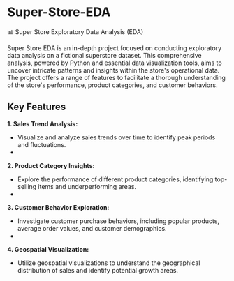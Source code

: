 # Super-Store-EDA
📊 Super Store Exploratory Data Analysis (EDA)

Super Store EDA is an in-depth project focused on conducting exploratory data analysis on a fictional superstore dataset. This comprehensive analysis, powered by Python and essential data visualization tools, aims to uncover intricate patterns and insights within the store's operational data. The project offers a range of features to facilitate a thorough understanding of the store's performance, product categories, and customer behaviors.

## Key Features
**1. Sales Trend Analysis:**
  - Visualize and analyze sales trends over time to identify peak periods and fluctuations.
  - 
**2. Product Category Insights:**
  - Explore the performance of different product categories, identifying top-selling items and underperforming areas.
  - 
**3. Customer Behavior Exploration:**
  - Investigate customer purchase behaviors, including popular products, average order values, and customer demographics.
  - 
**4. Geospatial Visualization:**
  - Utilize geospatial visualizations to understand the geographical distribution of sales and identify potential growth areas.
